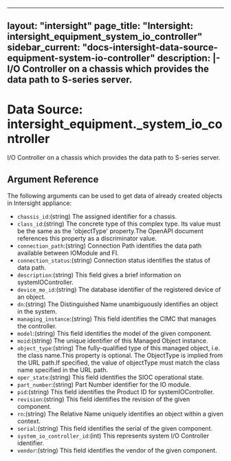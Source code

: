 
---
layout: "intersight"
page_title: "Intersight: intersight_equipment_system_io_controller"
sidebar_current: "docs-intersight-data-source-equipment-system-io-controller"
description: |-
I/O Controller on a chassis which provides the data path to S-series server.
---

# Data Source: intersight_equipment._system_io_controller
I/O Controller on a chassis which provides the data path to S-series server.
## Argument Reference
The following arguments can be used to get data of already created objects in Intersight appliance:
* `chassis_id`:(string) The assigned identifier for a chassis. 
* `class_id`:(string) The concrete type of this complex type. Its value must be the same as the 'objectType' property.The OpenAPI document references this property as a discriminator value. 
* `connection_path`:(string) Connection Path identifies the data path available between IOModule and FI. 
* `connection_status`:(string) Connection status identifies the status of data path. 
* `description`:(string) This field gives a brief information on systemIOController. 
* `device_mo_id`:(string) The database identifier of the registered device of an object. 
* `dn`:(string) The Distinguished Name unambiguously identifies an object in the system. 
* `managing_instance`:(string) This field identifies the CIMC that manages the controller. 
* `model`:(string) This field identifies the model of the given component. 
* `moid`:(string) The unique identifier of this Managed Object instance. 
* `object_type`:(string) The fully-qualified type of this managed object, i.e. the class name.This property is optional. The ObjectType is implied from the URL path.If specified, the value of objectType must match the class name specified in the URL path. 
* `oper_state`:(string) This field identifies the SIOC operational state. 
* `part_number`:(string) Part Number identifier for the IO module. 
* `pid`:(string) This field identifies the Product ID for systemIOController. 
* `revision`:(string) This field identifies the revision of the given component. 
* `rn`:(string) The Relative Name uniquely identifies an object within a given context. 
* `serial`:(string) This field identifies the serial of the given component. 
* `system_io_controller_id`:(int) This represents system I/O Controller identifier. 
* `vendor`:(string) This field identifies the vendor of the given component. 
